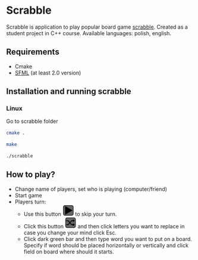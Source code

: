 # Scrabble

Scrabble is application to play popular board game [scrabble](https://en.wikipedia.org/wiki/Scrabble). Created as a student project in C++ course. Available languages: polish, english.

## Requirements

- Cmake
- [SFML](https://www.sfml-dev.org/) (at least 2.0 version)

## Installation and running scrabble
### Linux
Go to scrabble folder
```bash
cmake .
```
```bash
make
```
```bash
./scrabble
```


## How to play?

- Change name of players, set who is playing (computer/friend)
- Start game 
- Players turn:
  - Use this button ![alt test](static/skip_button_small.png) to skip your turn.
  - Click this button ![alt test](static/change_button_small.png) and then click letters you want to replace in case you change your mind click Esc.
  - Click dark green bar and then type word you want to put on a board. Specify if word should be placed horizontally or vertically and click field on board where should it starts. 
  
